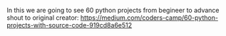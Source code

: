 In this we are going to see 60 python projects from begineer to advance
shout to original creator:
https://medium.com/coders-camp/60-python-projects-with-source-code-919cd8a6e512
